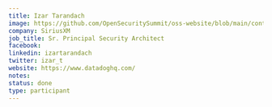```yaml
---
title: Izar Tarandach
image: https://github.com/OpenSecuritySummit/oss-website/blob/main/content/participant/images/izar.jpg?raw=true
company: SiriusXM 
job_title: Sr. Principal Security Architect
facebook:
linkedin: izartarandach
twitter: izar_t
website: https://www.datadoghq.com/
notes:
status: done
type: participant
---
```

